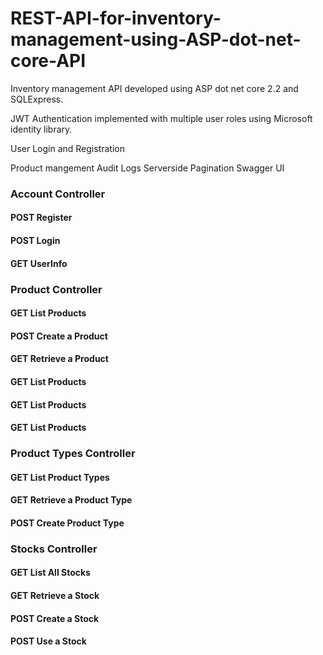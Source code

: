 # REST-API-for-inventory-management-using-ASP-dot-net-core-API
Inventory management API developed using ASP dot net core 2.2 and SQLExpress.

JWT Authentication implemented with multiple user roles using Microsoft identity library.

User Login and Registration

Product mangement Audit Logs Serverside Pagination Swagger UI

### Account Controller
#### POST Register
#### POST Login
#### GET UserInfo
### Product Controller
#### GET List Products
#### POST Create a Product
#### GET Retrieve a Product
#### GET List Products
#### GET List Products
#### GET List Products
### Product Types Controller
#### GET List Product Types
#### GET Retrieve a Product Type
#### POST Create Product Type
### Stocks Controller
#### GET List All Stocks
#### GET Retrieve a Stock
#### POST Create a Stock
#### POST Use a Stock
